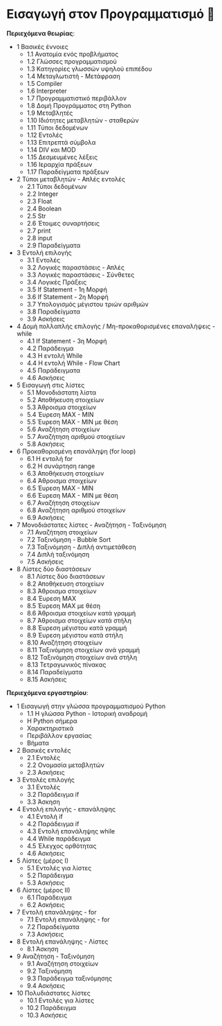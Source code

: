 # Εισαγωγή στον Προγραμματισμό 🐍

**Περιεχόμενα θεωρίας**:

- 1 Βασικές έννοιες
  - 1.1 Ανατομία ενός προβλήματος
  - 1.2 Γλώσσες προγραμματισμού
  - 1.3 Κατηγορίες γλωσσών υψηλού επιπέδου
  - 1.4 Μεταγλωτιστή - Μετάφραση
  - 1.5 Compiler
  - 1.6 Interpreter
  - 1.7 Προγραμματιστικό περιβάλλον
  - 1.8 Δομή Προγράμματος στη Python
  - 1.9 Μεταβλητές
  - 1.10 Ιδιότητες μεταβλητών - σταθερών
  - 1.11 Τύποι δεδομένων
  - 1.12 Εντολές
  - 1.13 Επιτρεπτά σύμβολα
  - 1.14 DIV και MOD
  - 1.15 Δεσμευμένες λέξεις
  - 1.16 Ιεραρχία πράξεων
  - 1.17 Παραδείγματα πράξεων
- 2 Τύποι μεταβλητών - Απλές εντολές
  - 2.1 Τύποι δεδομένων
  - 2.2 Integer
  - 2.3 Float
  - 2.4 Boolean
  - 2.5 Str
  - 2.6 Έτοιμες συναρτήσεις
  - 2.7 print
  - 2.8 input
  - 2.9 Παραδείγματα
- 3 Εντολή επιλογής
  - 3.1 Εντολές
  - 3.2 Λογικές παραστάσεις - Απλές
  - 3.3 Λογικές παραστάσεις - Σύνθετες
  - 3.4 Λογικές Πράξεις
  - 3.5 If Statement - 1η Μορφή
  - 3.6 If Statement - 2η Μορφή
  - 3.7 Υπολογισμός μέγιστου τριών αριθμών
  - 3.8 Παραδείγματα
  - 3.9 Ασκήσεις
- 4 Δομή πολλαπλής επιλογής / Μη-προκαθορισμένες επαναλήψεις - while
  - 4.1 If Statement - 3η Μορφή
  - 4.2 Παράδειγμα
  - 4.3 Η εντολή While
  - 4.4 Η εντολή While - Flow Chart
  - 4.5 Παράδειγματα
  - 4.6 Ασκήσεις
- 5 Εισαγωγή στις λίστες
  - 5.1 Μονοδιάστατη λίστα
  - 5.2 Αποθήκευση στοιχείων
  - 5.3 Άθροισμα στοιχείων
  - 5.4 Έυρεση MAX - MIN
  - 5.5 Έυρεση MAX - MIN με θέση
  - 5.6 Αναζήτηση στοιχείων
  - 5.7 Αναζήτηση αριθμού στοιχείων
  - 5.8 Ασκήσεις
- 6 Προκαθορισμένη επανάληψη (for loop)
  - 6.1 Η εντολή for
  - 6.2 Η συνάρτηση range
  - 6.3 Αποθήκευση στοιχείων
  - 6.4 Άθροισμα στοιχείων
  - 6.5 Έυρεση MAX - MIN
  - 6.6 Έυρεση MAX - MIN με θέση
  - 6.7 Αναζήτηση στοιχείων
  - 6.8 Αναζήτηση αριθμού στοιχείων
  - 6.9 Ασκήσεις
- 7 Μονοδιάστατες λίστες - Αναζήτηση - Ταξινόμηση
  - 7.1 Αναζήτηση στοιχείων
  - 7.2 Ταξινόμηση - Bubble Sort
  - 7.3 Ταξινόμηση - Διπλή αντιμετάθεση
  - 7.4 Διπλή ταξινόμηση
  - 7.5 Ασκήσεις
- 8 Λίστες δύο διαστάσεων
  - 8.1 Λίστες δύο διαστάσεων
  - 8.2 Αποθήκευση στοιχείων
  - 8.3 Άθροισμα στοιχείων
  - 8.4 Έυρεση MAX
  - 8.5 Έυρεση MAX με θέση
  - 8.6 Άθροισμα στοιχείων κατά γραμμή
  - 8.7 Άθροισμα στοιχείων κατά στήλη
  - 8.8 Έυρεση μέγιστου κατά γραμμή
  - 8.9 Έυρεση μέγιστου κατά στήλη
  - 8.10 Αναζήτηση στοιχείων
  - 8.11 Ταξινόμηση στοιχείων ανά γραμμή
  - 8.12 Ταξινόμηση στοιχείων ανά στήλη
  - 8.13 Τετραγωνικός πίνακας
  - 8.14 Παραδείγματα
  - 8.15 Ασκήσεις

**Περιεχόμενα εργαστηρίου**:

- 1 Εισαγωγή στην γλώσσα προγραμματισμού Python
  - 1.1 Η γλώσσα Python - Ιστορική αναδρομή
  - Η Python σήμερα
  - Χαρακτηριστικά
  - Περιβάλλον εργασίας
  - Βήματα
- 2 Βασικές εντολές
  - 2.1 Εντολές
  - 2.2 Ονομασία μεταβλητών
  - 2.3 Ασκήσεις
- 3 Εντολές επιλογής
  - 3.1 Εντολές
  - 3.2 Παράδειγμα if
  - 3.3 Άσκηση
- 4 Εντολή επιλογής - επανάληψης
  - 4.1 Εντολή if
  - 4.2 Παράδειγμα if
  - 4.3 Εντολή επανάληψης while
  - 4.4 While παράδειγμα
  - 4.5 Έλεγχος ορθότητας
  - 4.6 Ασκήσεις
- 5 Λίστες (μέρος Ι)
  - 5.1 Εντολές για λίστες
  - 5.2 Παράδειγμα
  - 5.3 Ασκήσεις
- 6 Λίστες (μέρος ΙΙ)
  - 6.1 Παράδειγμα
  - 6.2 Ασκήσεις
- 7 Εντολή επανάληψης - for
  - 7.1 Εντολή επανάληψης - for
  - 7.2 Παραδείγματα
  - 7.3 Ασκήσεις
- 8 Εντολή επανάληψης - Λίστες
  - 8.1 Άσκηση
- 9 Αναζήτηση - Ταξινόμηση
  - 9.1 Αναζήτηση στοιχείων
  - 9.2 Ταξινόμηση
  - 9.3 Παράδειγμα ταξινόμησης
  - 9.4 Ασκήσεις
- 10 Πολυδιάστατες λίστες
  - 10.1 Εντολές για λίστες
  - 10.2 Παράδειγμα
  - 10.3 Ασκήσεις
